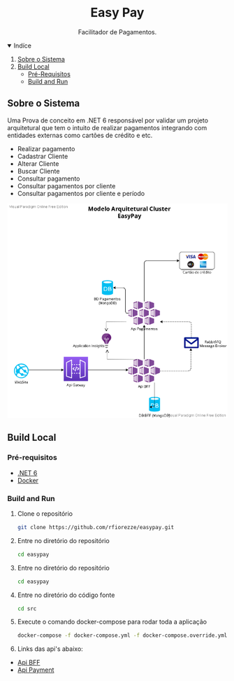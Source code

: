 <!-- PROJECT SHIELDS -->
<!--
*** I'm using markdown "reference style" links for readability.
*** Reference links are enclosed in brackets [ ] instead of parentheses ( ).
*** See the bottom of this document for the declaration of the reference variables
*** for contributors-url, forks-url, etc. This is an optional, concise syntax you may use.
*** https://www.markdownguide.org/basic-syntax/#reference-style-links
-->

<!-- PROJECT LOGO -->
<br />
<p align="center">
  <h1 align="center">Easy Pay</h1>

  <p align="center">
    Facilitador de Pagamentos.
  </p>

<!-- TABLE OF CONTENTS -->
<details open="open">
  <summary>Indíce</summary>
  <ol>
    <li>
      <a href="#sobre-o-sistema">Sobre o Sistema</a>
    </li>
    <li>
      <a href="#build-local">Build Local</a>
      <ul>
        <li><a href="#pré-requisitos">Pré-Requisitos</a></li>
        <li><a href="#build-and-run">Build and Run</a></li>
      </ul>
    </li>
  </ol>
</details>

<!-- ABOUT THE PROJECT -->
## Sobre o Sistema

Uma Prova de conceito em .NET 6 responsável por validar um projeto arquitetural que tem o intuito de realizar pagamentos integrando com entidades externas como cartões de crédito e etc.
* Realizar pagamento
* Cadastrar Cliente
* Alterar Cliente
* Buscar Cliente
* Consultar pagamento
* Consultar pagamentos por cliente
* Consultar pagamentos por cliente e período

![Big Picture](/docs/big_picture/big_picture.png)

## Build Local

### Pré-requisitos

* [.NET 6](https://learn.microsoft.com/en-us/dotnet/core/install/)
* [Docker](https://docs.docker.com/get-started/)

### Build and Run
1. Clone o repositório
   ```sh
   git clone https://github.com/rfiorezze/easypay.git
   ```
2. Entre no diretório do repositório
   ```sh
   cd easypay
   ```
3. Entre no diretório do repositório
   ```sh
   cd easypay
   ```   
4. Entre no diretório do código fonte
   ```sh
   cd src
   ```
5. Execute o comando docker-compose para rodar toda a aplicação
   ```sh
   docker-compose -f docker-compose.yml -f docker-compose.override.yml up -d
   ```
6. Links das api's abaixo:
* [Api BFF](https://localhost:5001/swagger)
* [Api Payment](https://localhost:5004/swagger)  